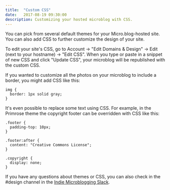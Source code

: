 ```yaml
---
title:  "Custom CSS"
date:   2017-08-19 09:30:00
description: Customizing your hosted microblog with CSS.
---
```


You can pick from several default themes for your Micro.blog-hosted site. You can also add CSS to further customize the design of your site.

To edit your site's CSS, go to Account → "Edit Domains & Design" → Edit (next to your hostname) → "Edit CSS". When you type or paste in a snippet of new CSS and click "Update CSS", your microblog will be republished with the custom CSS.

If you wanted to customize all the photos on your microblog to include a border, you might add CSS like this:

```
img {
  border: 1px solid gray;
}
```

It's even possible to replace some text using CSS. For example, in the Primrose theme the copyright footer can be overridden with CSS like this:

```
.footer {
  padding-top: 10px;
}

.footer:after {
  content: "Creative Commons License";
}

.copyright {
  display: none;
}
```

If you have any questions about themes or CSS, you can also check in the #design channel in the [Indie Microblogging Slack](https://microblogging.slack.com/).